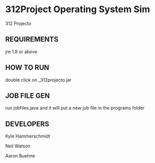 # 312Project Operating System Sim
312 Projecto
## REQUIREMENTS
jre 1.8 or above
## HOW TO RUN
double click on _312projecto.jar

## JOB FILE GEN
run jobfiles.java and it will put a new job file in the programs folder

## DEVELOPERS

Kyle Hammerschmidt 

Neil Watson 

Aaron Buehne 
